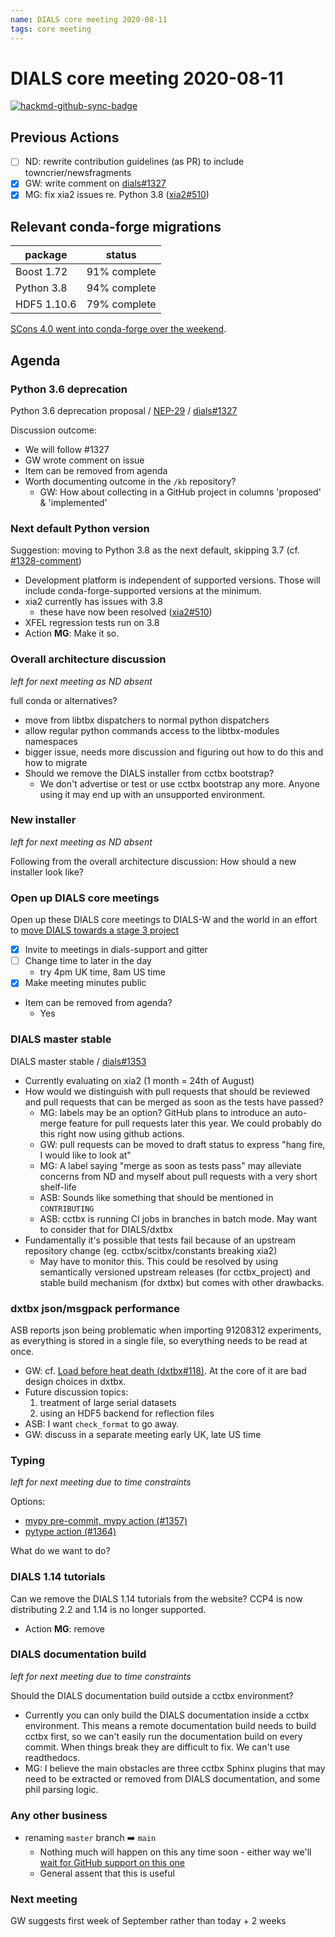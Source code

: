 ```yaml
---
name: DIALS core meeting 2020-08-11
tags: core meeting
---
```


# DIALS core meeting 2020-08-11

[![hackmd-github-sync-badge](https://hackmd.io/WASunvTEQHScXh-zzoSAsQ/badge)](https://hackmd.io/WASunvTEQHScXh-zzoSAsQ)

## Previous Actions

* [ ] ND: rewrite contribution guidelines (as PR) to include towncrier/newsfragments
* [x] GW: write comment on [dials#1327](https://github.com/dials/dials/issues/1327)
* [x] MG: fix xia2 issues re. Python 3.8 ([xia2#510](https://github.com/xia2/xia2/pull/510))

## Relevant conda-forge migrations

package | status
-- | --
Boost 1.72 | 91% complete
Python 3.8 | 94% complete
HDF5 1.10.6 | 79% complete

[SCons 4.0 went into conda-forge over the weekend](https://github.com/conda-forge/scons-feedstock/pull/16).

## Agenda

### Python 3.6 deprecation

Python 3.6 deprecation proposal / [NEP-29](https://numpy.org/neps/nep-0029-deprecation_policy.html) / [dials#1327](https://github.com/dials/dials/issues/1327)

Discussion outcome:
* We will follow #1327
* GW wrote comment on issue
* Item can be removed from agenda
* Worth documenting outcome in the `/kb` repository?
    * GW: How about collecting in a GitHub project in columns 'proposed' & 'implemented'

### Next default Python version

Suggestion: moving to Python 3.8 as the next default, skipping 3.7 (cf. [#1328-comment](https://github.com/dials/dials/pull/1328#issuecomment-655812577))
* Development platform is independent of supported versions. Those will include conda-forge-supported versions at the minimum.
* xia2 currently has issues with 3.8
    * these have now been resolved ([xia2#510](https://github.com/xia2/xia2/pull/510))
* XFEL regression tests run on 3.8
* Action **MG**: Make it so.

### Overall architecture discussion

*left for next meeting as ND absent*

full conda or alternatives?

* move from libtbx dispatchers to normal python dispatchers
* allow regular python commands access to the libtbx-modules namespaces
* bigger issue, needs more discussion and figuring out how to do this and how to migrate
* Should we remove the DIALS installer from cctbx bootstrap?
    * We don't advertise or test or use cctbx bootstrap any more. Anyone using it may end up with an unsupported environment.

### New installer

*left for next meeting as ND absent*

Following from the overall architecture discussion: How should a new installer look like?

### Open up DIALS core meetings

Open up these DIALS core meetings to DIALS-W and the world in an effort to [move DIALS towards a stage 3 project](http:/urssi.us/blog/2019/02/25/software-incubator-workshop-a-synthesis/)
* [x] Invite to meetings in dials-support and gitter
* [ ] Change time to later in the day
    * try 4pm UK time, 8am US time
* [x] Make meeting minutes public
* Item can be removed from agenda?
    * Yes

### DIALS master stable

DIALS master stable / [dials#1353](https://github.com/dials/dials/issues/1353)
* Currently evaluating on xia2 (1 month = 24th of August)
* How would we distinguish with pull requests that should be reviewed and pull requests that can be merged as soon as the tests have passed?
    * MG: labels may be an option? GitHub plans to introduce an auto-merge feature for pull requests later this year. We could probably do this right now using github actions.
    * GW: pull requests can be moved to draft status to express "hang fire, I would like to look at"
    * MG: A label saying "merge as soon as tests pass" may alleviate concerns from ND and myself about pull requests with a very short shelf-life
    * ASB: Sounds like something that should be mentioned in `CONTRIBUTING`
    * ASB: cctbx is running CI jobs in branches in batch mode. May want to consider that for DIALS/dxtbx
* Fundamentally it's possible that tests fail because of an upstream repository change (eg. cctbx/scitbx/constants breaking xia2)
    * May have to monitor this. This could be resolved by using semantically versioned upstream releases (for cctbx_project) and stable build mechanism (for dxtbx) but comes with other drawbacks.

### dxtbx json/msgpack performance

ASB reports json being problematic when importing 91208312 experiments, as everything is stored in a single file, so everything needs to be read at once.

* GW: cf. [Load before heat death (dxtbx#118)](https://github.com/cctbx/dxtbx/pull/118). At the core of it are bad design choices in dxtbx.
* Future discussion topics:
    1. treatment of large serial datasets
    2. using an HDF5 backend for reflection files
* ASB: I want `check_format` to go away.
* GW: discuss in a separate meeting early UK, late US time

### Typing

*left for next meeting due to time constraints*

Options:
* [mypy pre-commit, mypy action (#1357)](https://github.com/dials/dials/pull/1357)
* [pytype action (#1364)](https://github.com/dials/dials/issues/1364)

What do we want to do?

### DIALS 1.14 tutorials

Can we remove the DIALS 1.14 tutorials from the website?
CCP4 is now distributing 2.2 and 1.14 is no longer supported.
* Action **MG**: remove

### DIALS documentation build

*left for next meeting due to time constraints*

Should the DIALS documentation build outside a cctbx environment?

* Currently you can only build the DIALS documentation inside a cctbx environment. This means a remote documentation build needs to build cctbx first, so we can't easily run the documentation build on every commit. When things break they are difficult to fix. We can't use readthedocs.
* MG: I believe the main obstacles are three cctbx Sphinx plugins that may need to be extracted or removed from DIALS documentation, and some phil parsing logic.

### Any other business
* renaming `master` branch :arrow_right: `main`
    * Nothing much will happen on this any time soon - either way we'll [wait for GitHub support on this one](https://github.com/github/renaming)
    * General assent that this is useful

### Next meeting

GW suggests first week of September rather than today + 2 weeks
